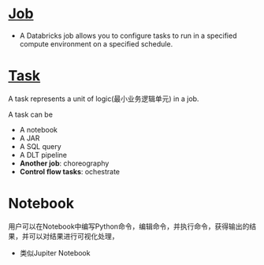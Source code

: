 # [Job](https://docs.databricks.com/en/jobs/index.html#what-are-databricks-jobs)
- A Databricks job allows you to configure tasks to run in a specified compute environment on a specified schedule. 
# [Task](https://docs.databricks.com/en/jobs/index.html#what-is-a-task)
A task represents a unit of logic(最小业务逻辑单元) in a job.

A task can be
- A notebook
- A JAR
- A SQL query
- A DLT pipeline
- **Another job**: choreography
- **Control flow tasks**: ochestrate




# Notebook
用户可以在Notebook中编写Python命令，编辑命令，并执行命令，获得输出的结果，并可以对结果进行可视化处理，
- 类似Jupiter Notebook
